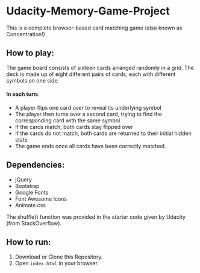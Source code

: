 # Udacity-Memory-Game-Project
This is a complete browser-based card matching game (also known as Concentration!)

## How to play:
The game board consists of sixteen cards arranged randomly in a grid. The deck is made up of eight different pairs of cards, each with different symbols on one side.

#### In each turn:
* A player flips one card over to reveal its underlying symbol
* The player then turns over a second card, trying to find the corresponding card with the same symbol
* If the cards match, both cards stay flipped over
* If the cards do not match, both cards are returned to their initial hidden state
* The game ends once all cards have been correctly matched.

## Dependencies:
* jQuery
* Bootstrap
* Google Fonts
* Font Awesome Icons
* Animate.css

The shuffle() function was provided in the starter code given by Udacity (from StackOverflow).

## How to run:
1. Download or Clone this Repository.
2. Open ```index.html``` in your browser.


